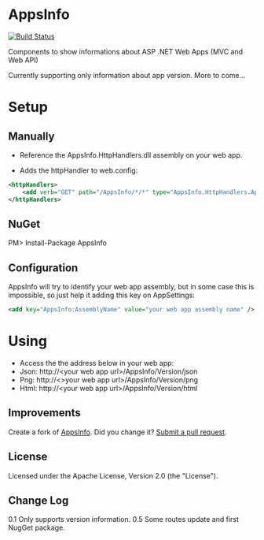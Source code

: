 AppsInfo
========
[![Build Status](https://travis-ci.org/giacomelli/AppsInfo.png?branch=master)](https://travis-ci.org/giacomelli/AppsInfo)

Components to show informations about ASP .NET Web Apps (MVC and Web API)

Currently supporting only information about app version. More to come...

Setup
========

Manually
--------
* Reference the AppsInfo.HttpHandlers.dll assembly on your web app.

* Adds the httpHandler to web.config:
```xml
<httpHandlers>
    <add verb="GET" path="/AppsInfo/*/*" type="AppsInfo.HttpHandlers.AppsInfoHttpHandler, AppsInfo.HttpHandlers" />
</httpHandlers>
```

NuGet
--------
PM> Install-Package AppsInfo


Configuration
--------
AppsInfo will try to identify your web app assembly, but in some case this is impossible, so just help it adding this key on AppSettings:
```xml
<add key="AppsInfo:AssemblyName" value="your web app assembly name" />
```


Using
========
* Access the the address below in your web app:
* Json: http://&lt;your web app url&gt;/AppsInfo/Version/json
* Png: http://&lt;&gt;your web app url&gt;/AppsInfo/Version/png
* Html: http://&lt;your web app url&gt;/AppsInfo/Version/html


Improvements
------------

Create a fork of [AppsInfo](https://github.com/giacomelli/AppsInfo/fork). 
Did you change it? [Submit a pull request](https://github.com/giacomelli/AppsInfo/pull/new/master).

License
-------

Licensed under the Apache License, Version 2.0 (the "License").


Change Log
----------
0.1 Only supports version information.
0.5 Some routes update and first NugGet package.